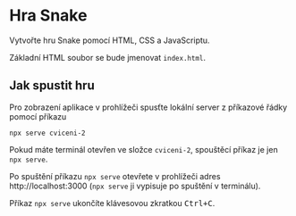 # Hra Snake

Vytvořte hru Snake pomocí HTML, CSS a JavaScriptu.

Základní HTML soubor se bude jmenovat `index.html`.

## Jak spustit hru

Pro zobrazení aplikace v prohlížeči spusťte lokální server z příkazové řádky pomocí příkazu

```shell
npx serve cviceni-2
```

Pokud máte terminál otevřen ve složce `cviceni-2`, spouštěcí příkaz je jen `npx serve`.

Po spuštění příkazu `npx serve` otevřete v prohlížeči adres http://localhost:3000 (`npx serve` ji vypisuje po spuštění v terminálu).

Příkaz `npx serve` ukončíte klávesovou zkratkou <kbd>Ctrl+C</kbd>.
